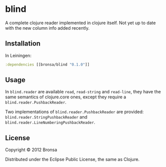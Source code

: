 # blind

A complete clojure reader implemented in clojure itself.
Not yet up to date with the new column info added recently.


## Installation

In Leiningen:

```clojure
:dependencies [[bronsa/blind "0.1.0"]]
```

## Usage

In `blind.reader` are available `read`, `read-string` and `read-line`, they have the same semantics of clojure.core ones, except they require a `blind.reader.PushbackReader`.

Two implementations of `blind.reader.PushbackReader` are provided:  `blind.reader.StringPushbackReader` and `blind.reader.LineNumberingPushbackReader`.

## License

Copyright © 2012 Bronsa

Distributed under the Eclipse Public License, the same as Clojure.
